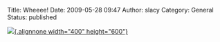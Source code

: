 Title: Wheeee!
Date: 2009-05-28 09:47
Author: slacy
Category: General
Status: published

[![](http://kleinlacy.com/gallery/d/178750-2/img_3940.jpg){.alignnone
width="400"
height="600"}](http://kleinlacy.com/gallery/v/2009/May/2009-05-20/img_3940.jpg.html)
